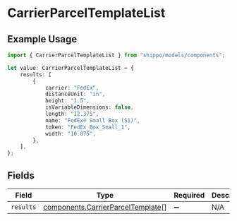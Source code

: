 # CarrierParcelTemplateList

## Example Usage

```typescript
import { CarrierParcelTemplateList } from "shippo/models/components";

let value: CarrierParcelTemplateList = {
    results: [
        {
            carrier: "FedEx",
            distanceUnit: "in",
            height: "1.5",
            isVariableDimensions: false,
            length: "12.375",
            name: "FedEx® Small Box (S1)",
            token: "FedEx_Box_Small_1",
            width: "10.875",
        },
    ],
};
```

## Fields

| Field                                                                                  | Type                                                                                   | Required                                                                               | Description                                                                            |
| -------------------------------------------------------------------------------------- | -------------------------------------------------------------------------------------- | -------------------------------------------------------------------------------------- | -------------------------------------------------------------------------------------- |
| `results`                                                                              | [components.CarrierParcelTemplate](../../models/components/carrierparceltemplate.md)[] | :heavy_minus_sign:                                                                     | N/A                                                                                    |